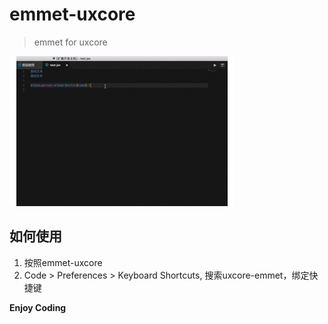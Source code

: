 # emmet-uxcore 

> emmet for uxcore 

![emmet-uxcore](./uxcore.gif)

## 如何使用
1. 按照emmet-uxcore
2. Code > Preferences > Keyboard Shortcuts, 搜索uxcore-emmet，绑定快捷键

**Enjoy Coding**